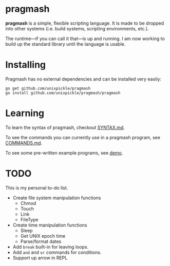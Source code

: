 # pragmash

**pragmash** is a simple, flexible scripting language. It is made to be dropped into other systems (i.e. build systems, scripting environments, etc.).

The runtime&mdash;if you can call it that&mdash;is up and running. I am now working to build up the standard library until the language is usable.

# Installing

Pragmash has no external dependencies and can be installed very easily:

    go get github.com/unixpickle/pragmash
    go install github.com/unixpickle/pragmash/pragmash

# Learning

To learn the syntax of pragmash, checkout [SYNTAX.md](SYNTAX.md).

To see the commands you can currently use in a pragmash program, see [COMMANDS.md](COMMANDS.md).

To see some pre-written example programs, see [demo](demo).

# TODO

This is my personal to-do list.

 * Create file system manipulation functions
   * Chmod
   * Touch
   * Link
   * FileType
 * Create time manipulation functions
   * Sleep
   * Get UNIX epoch time
   * Parse/format dates
 * Add `break` built-in for leaving loops.
 * Add `and` and `or` commands for conditions.
 * Support up arrow in REPL
